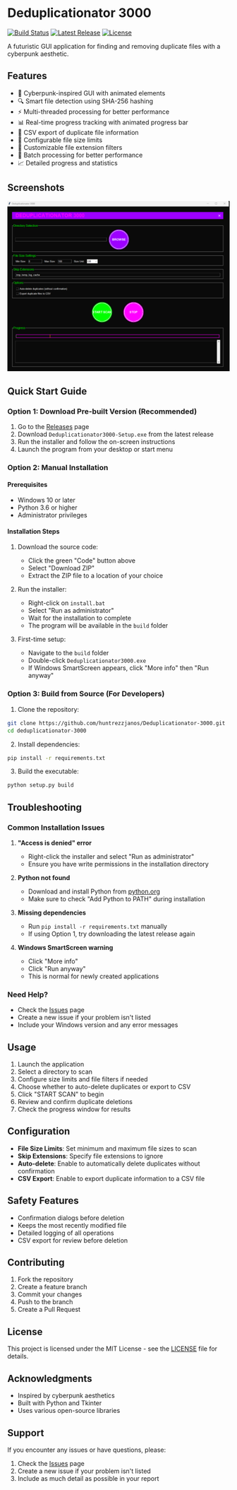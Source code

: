 # Deduplicationator 3000

[![Build Status](https://github.com/huntrezzjanos/deduplicationator-3000/actions/workflows/build.yml/badge.svg)](https://github.com/huntrezzjanos/deduplicationator-3000/actions/workflows/build.yml)
[![Latest Release](https://img.shields.io/github/v/release/huntrezzjanos/deduplicationator-3000?include_prereleases)](https://github.com/huntrezzjanos/deduplicationator-3000/releases)
[![License](https://img.shields.io/github/license/huntrezzjanos/deduplicationator-3000)](LICENSE)

A futuristic GUI application for finding and removing duplicate files with a cyberpunk aesthetic.

## Features

- 🎨 Cyberpunk-inspired GUI with animated elements
- 🔍 Smart file detection using SHA-256 hashing
- ⚡ Multi-threaded processing for better performance
- 📊 Real-time progress tracking with animated progress bar
- 💾 CSV export of duplicate file information
- 🎯 Configurable file size limits
- 🎨 Customizable file extension filters
- 🔄 Batch processing for better performance
- 📈 Detailed progress and statistics

## Screenshots

![Main Interface](screenshots/main-interface.png)

## Quick Start Guide

### Option 1: Download Pre-built Version (Recommended)
1. Go to the [Releases](https://github.com/huntrezzjanos/deduplicationator-3000/releases) page
2. Download `Deduplicationator3000-Setup.exe` from the latest release
3. Run the installer and follow the on-screen instructions
4. Launch the program from your desktop or start menu

### Option 2: Manual Installation

#### Prerequisites
- Windows 10 or later
- Python 3.6 or higher
- Administrator privileges

#### Installation Steps
1. Download the source code:
   - Click the green "Code" button above
   - Select "Download ZIP"
   - Extract the ZIP file to a location of your choice

2. Run the installer:
   - Right-click on `install.bat`
   - Select "Run as administrator"
   - Wait for the installation to complete
   - The program will be available in the `build` folder

3. First-time setup:
   - Navigate to the `build` folder
   - Double-click `Deduplicationator3000.exe`
   - If Windows SmartScreen appears, click "More info" then "Run anyway"

### Option 3: Build from Source (For Developers)

1. Clone the repository:
```bash
git clone https://github.com/huntrezzjanos/Deduplicationator-3000.git
cd deduplicationator-3000
```

2. Install dependencies:
```bash
pip install -r requirements.txt
```

3. Build the executable:
```bash
python setup.py build
```

## Troubleshooting

### Common Installation Issues

1. **"Access is denied" error**
   - Right-click the installer and select "Run as administrator"
   - Ensure you have write permissions in the installation directory

2. **Python not found**
   - Download and install Python from [python.org](https://www.python.org/downloads/)
   - Make sure to check "Add Python to PATH" during installation

3. **Missing dependencies**
   - Run `pip install -r requirements.txt` manually
   - If using Option 1, try downloading the latest release again

4. **Windows SmartScreen warning**
   - Click "More info"
   - Click "Run anyway"
   - This is normal for newly created applications

### Need Help?
- Check the [Issues](https://github.com/huntrezzjanos/deduplicationator-3000/issues) page
- Create a new issue if your problem isn't listed
- Include your Windows version and any error messages

## Usage

1. Launch the application
2. Select a directory to scan
3. Configure size limits and file filters if needed
4. Choose whether to auto-delete duplicates or export to CSV
5. Click "START SCAN" to begin
6. Review and confirm duplicate deletions
7. Check the progress window for results

## Configuration

- **File Size Limits**: Set minimum and maximum file sizes to scan
- **Skip Extensions**: Specify file extensions to ignore
- **Auto-delete**: Enable to automatically delete duplicates without confirmation
- **CSV Export**: Enable to export duplicate information to a CSV file

## Safety Features

- Confirmation dialogs before deletion
- Keeps the most recently modified file
- Detailed logging of all operations
- CSV export for review before deletion

## Contributing

1. Fork the repository
2. Create a feature branch
3. Commit your changes
4. Push to the branch
5. Create a Pull Request

## License

This project is licensed under the MIT License - see the [LICENSE](LICENSE) file for details.

## Acknowledgments

- Inspired by cyberpunk aesthetics
- Built with Python and Tkinter
- Uses various open-source libraries

## Support

If you encounter any issues or have questions, please:
1. Check the [Issues](https://github.com/huntrezzjanos/deduplicationator-3000/issues) page
2. Create a new issue if your problem isn't listed
3. Include as much detail as possible in your report 